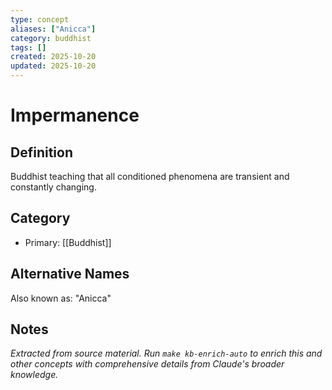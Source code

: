 ```yaml
---
type: concept
aliases: ["Anicca"]
category: buddhist
tags: []
created: 2025-10-20
updated: 2025-10-20
---
```


# Impermanence

## Definition

Buddhist teaching that all conditioned phenomena are transient and constantly changing.

## Category

- Primary: [[Buddhist]]

## Alternative Names

Also known as: "Anicca"

## Notes

*Extracted from source material. Run `make kb-enrich-auto` to enrich this and other concepts with comprehensive details from Claude's broader knowledge.*
